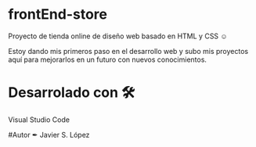 # frontEnd-store
Proyecto de tienda online de diseño web basado en HTML y CSS ☺

Estoy dando mis primeros paso en el desarrollo web y subo mis proyectos aquí para mejorarlos en un futuro con nuevos conocimientos.

# Desarrolado con 🛠
Visual Studio Code

#Autor ✒
Javier S. López

